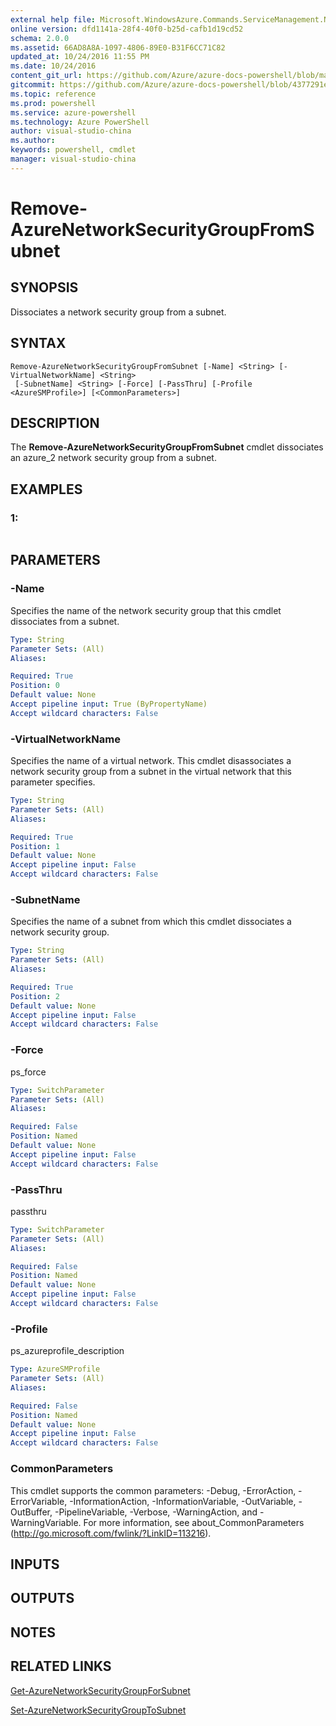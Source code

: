 ```yaml
---
external help file: Microsoft.WindowsAzure.Commands.ServiceManagement.Network.dll-Help.xml
online version: dfd1141a-28f4-40f0-b25d-cafb1d19cd52
schema: 2.0.0
ms.assetid: 66AD8A8A-1097-4806-89E0-B31F6CC71C82
updated_at: 10/24/2016 11:55 PM
ms.date: 10/24/2016
content_git_url: https://github.com/Azure/azure-docs-powershell/blob/master/azureps-cmdlets-docs/ServiceManagement/Azure.Networking/v3.0.0/Remove-AzureNetworkSecurityGroupFromSubnet.md
gitcommit: https://github.com/Azure/azure-docs-powershell/blob/4377291ee360e58e2c1c5d644155daf6a0279055/azureps-cmdlets-docs/ServiceManagement/Azure.Networking/v3.0.0/Remove-AzureNetworkSecurityGroupFromSubnet.md
ms.topic: reference
ms.prod: powershell
ms.service: azure-powershell
ms.technology: Azure PowerShell
author: visual-studio-china
ms.author: 
keywords: powershell, cmdlet
manager: visual-studio-china
---
```


# Remove-AzureNetworkSecurityGroupFromSubnet

## SYNOPSIS
Dissociates a network security group from a subnet.

## SYNTAX

```
Remove-AzureNetworkSecurityGroupFromSubnet [-Name] <String> [-VirtualNetworkName] <String>
 [-SubnetName] <String> [-Force] [-PassThru] [-Profile <AzureSMProfile>] [<CommonParameters>]
```

## DESCRIPTION
The **Remove-AzureNetworkSecurityGroupFromSubnet** cmdlet dissociates an azure_2 network security group from a subnet.

## EXAMPLES

### 1:
```

```

## PARAMETERS

### -Name
Specifies the name of the network security group that this cmdlet dissociates from a subnet.

```yaml
Type: String
Parameter Sets: (All)
Aliases: 

Required: True
Position: 0
Default value: None
Accept pipeline input: True (ByPropertyName)
Accept wildcard characters: False
```

### -VirtualNetworkName
Specifies the name of a virtual network.
This cmdlet disassociates a network security group from a subnet in the virtual network that this parameter specifies.

```yaml
Type: String
Parameter Sets: (All)
Aliases: 

Required: True
Position: 1
Default value: None
Accept pipeline input: False
Accept wildcard characters: False
```

### -SubnetName
Specifies the name of a subnet from which this cmdlet dissociates a network security group.

```yaml
Type: String
Parameter Sets: (All)
Aliases: 

Required: True
Position: 2
Default value: None
Accept pipeline input: False
Accept wildcard characters: False
```

### -Force
ps_force

```yaml
Type: SwitchParameter
Parameter Sets: (All)
Aliases: 

Required: False
Position: Named
Default value: None
Accept pipeline input: False
Accept wildcard characters: False
```

### -PassThru
passthru

```yaml
Type: SwitchParameter
Parameter Sets: (All)
Aliases: 

Required: False
Position: Named
Default value: None
Accept pipeline input: False
Accept wildcard characters: False
```

### -Profile
ps_azureprofile_description

```yaml
Type: AzureSMProfile
Parameter Sets: (All)
Aliases: 

Required: False
Position: Named
Default value: None
Accept pipeline input: False
Accept wildcard characters: False
```

### CommonParameters
This cmdlet supports the common parameters: -Debug, -ErrorAction, -ErrorVariable, -InformationAction, -InformationVariable, -OutVariable, -OutBuffer, -PipelineVariable, -Verbose, -WarningAction, and -WarningVariable. For more information, see about_CommonParameters (http://go.microsoft.com/fwlink/?LinkID=113216).

## INPUTS

## OUTPUTS

## NOTES

## RELATED LINKS

[Get-AzureNetworkSecurityGroupForSubnet](xref:ServiceManagement/Azure.Networking/v3.0.0/Get-AzureNetworkSecurityGroupForSubnet.md)

[Set-AzureNetworkSecurityGroupToSubnet](xref:ServiceManagement/Azure.Networking/v3.0.0/Set-AzureNetworkSecurityGroupToSubnet.md)


